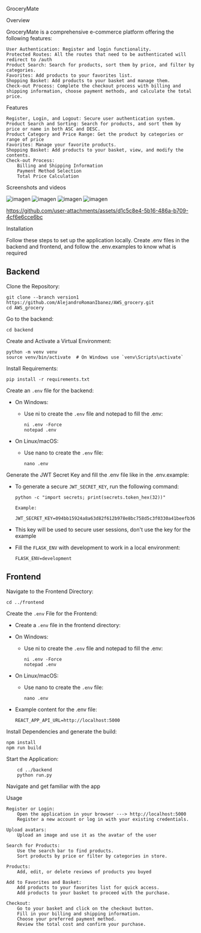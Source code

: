 GroceryMate


Overview

GroceryMate is a comprehensive e-commerce platform offering the following features:

    User Authentication: Register and login functionality.
    Protected Routes: All the routes that need to be authenticated will redirect to /auth
    Product Search: Search for products, sort them by price, and filter by categories.
    Favorites: Add products to your favorites list.
    Shopping Basket: Add products to your basket and manage them.
    Check-out Process: Complete the checkout process with billing and shipping information, choose payment methods, and calculate the total price.

Features

    Register, Login, and Logout: Secure user authentication system.
    Product Search and Sorting: Search for products, and sort them by price or name in both ASC and DESC.
    Product Category and Price Range: Get the product by categories or range of price
    Favorites: Manage your favorite products.
    Shopping Basket: Add products to your basket, view, and modify the contents.
    Check-out Process:
        Billing and Shipping Information
        Payment Method Selection
        Total Price Calculation

Screenshots and videos


![imagen](https://github.com/user-attachments/assets/ea039195-67a2-4bf2-9613-2ee1e666231a)
![imagen](https://github.com/user-attachments/assets/a87e5c50-5a9e-45b8-ad16-2dbff41acd00)
![imagen](https://github.com/user-attachments/assets/589aae62-67ef-4496-bd3b-772cd32ca386)
![imagen](https://github.com/user-attachments/assets/2772b85e-81f7-446a-9296-4fdc2b652cb7)

https://github.com/user-attachments/assets/d1c5c8e4-5b16-486a-b709-4cf6e6cce6bc




Installation

Follow these steps to set up the application locally.
Create .env files in the backend and frontend, and follow the .env.examples to know what is required

## Backend

Clone the Repository:

    git clone --branch version1 https://github.com/AlejandroRomanIbanez/AWS_grocery.git
    cd AWS_grocery

Go to the backend:

    cd backend

Create and Activate a Virtual Environment:


    python -m venv venv
    source venv/bin/activate  # On Windows use `venv\Scripts\activate`

Install Requirements:

    pip install -r requirements.txt

Create an `.env` file for the backend:

- On Windows:

  - Use ni to create the `.env` file and notepad to fill the .env:

        ni .env -Force
        notepad .env

- On Linux/macOS:

  - Use nano to create the `.env` file:

        nano .env

Generate the JWT Secret Key and fill the .env file like in the .env.example:
- To generate a secure `JWT_SECRET_KEY`, run the following command:

      python -c "import secrets; print(secrets.token_hex(32))"

      Example:
        JWT_SECRET_KEY=094bb15924a8a63d82f612b978e8bc758d5c3f0330a41beefb36f45b587411d4
- This key will be used to secure user sessions, don't use the key for the example

- Fill the `FLASK_ENV` with development to work in a local environment:
      
      FLASK_ENV=development


## Frontend

Navigate to the Frontend Directory:

    cd ../frontend

Create the `.env` File for the Frontend:

- Create a `.env` file in the frontend directory:
- On Windows:
  - Use ni to create the `.env` file and notepad to fill the .env:

        ni .env -Force
        notepad .env

- On Linux/macOS:

  - Use nano to create the `.env` file:

        nano .env

- Example content for the .env file:
  
      REACT_APP_API_URL=http://localhost:5000

Install Dependencies and generate the build:
    
    npm install
    npm run build


Start the Application:
    
        cd ../backend
        python run.py

Navigate and get familiar with the app

Usage

    Register or Login:
        Open the application in your browser ---> http://localhost:5000
        Register a new account or log in with your existing credentials.

    Upload avatars:
        Upload an image and use it as the avatar of the user

    Search for Products:
        Use the search bar to find products.
        Sort products by price or filter by categories in store.

    Products:
        Add, edit, or delete reviews of products you buyed

    Add to Favorites and Basket:
        Add products to your favorites list for quick access.
        Add products to your basket to proceed with the purchase.

    Checkout:
        Go to your basket and click on the checkout button.
        Fill in your billing and shipping information.
        Choose your preferred payment method.
        Review the total cost and confirm your purchase.